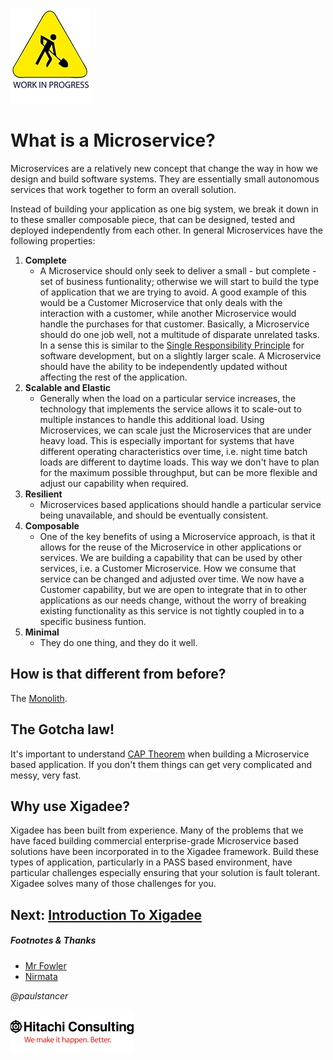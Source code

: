 ![Work In Progress](../../docs/smallWIP.jpg  "Sorry, I'm still working here")

# What is a Microservice?

Microservices are a relatively new concept that change the way in how we design and build software systems. They are essentially small autonomous services that work together to form an overall solution.

Instead of building your application as one big system, we break it down in to these smaller composable piece, that can be designed, tested and deployed independently from each other. In general Microservices have the following properties:

1. **Complete**
	- A Microservice should only seek to deliver a small - but complete - set of business funtionality; otherwise we will start to build the type of application that we are trying to avoid. 
	A good example of this would be a Customer Microservice that only deals with the interaction with a customer, while another Microservice would handle the purchases for that customer.
	Basically, a Microservice should do one job well, not a multitude of disparate unrelated tasks. In a sense this is similar to the [Single Responsibility Principle](https://en.wikipedia.org/wiki/Single_responsibility_principle) for software development, but on a slightly larger scale.
	A Microservice should have the ability to be independently updated without affecting the rest of the application.	
2. **Scalable and Elastic**
	- Generally when the load on a particular service increases, the technology that implements the service allows it to scale-out to multiple instances to handle this additional load. Using Microservices, we can scale just the Microservices that are under heavy load. This is especially important for systems that have different operating characteristics over time, i.e. night time batch loads are different to daytime loads. This way we don't have to plan for the maximum possible throughput, but can be more flexible and adjust our capability when required.
3. **Resilient**
	- Microservices based applications should handle a particular service being unavailable, and should be eventually consistent.
4. **Composable**
	- One of the key benefits of using a Microservice approach, is that it allows for the reuse of the Microservice in other applications or services. We are building a capability that can be used by other services, i.e. a Customer Microservice. How we consume that service can be changed and adjusted over time. We now have a Customer capability, but we are open to integrate that in to other applications as our needs change, without the worry of breaking existing functionality as this service is not tightly coupled in to a specific business funtion.
5. **Minimal**
	- They do one thing, and they do it well.


## How is that different from before?

The [Monolith](https://en.wikipedia.org/wiki/Monolithic_application).

## The Gotcha law!

It's important to understand [CAP Theorem](https://en.wikipedia.org/wiki/CAP_theorem) when building a Microservice based application. If you don't them things can get very complicated and messy, very fast. 

## Why use Xigadee?

Xigadee has been built from experience. Many of the problems that we have faced building commercial enterprise-grade Microservice based solutions have been incorporated in to the Xigadee framework. Build these types of application, particularly in a PASS based environment, have particular challenges especially ensuring that your solution is fault tolerant. Xigadee solves many of those challenges for you.

## Next: [Introduction To Xigadee](Introduction.md)

##### Footnotes & Thanks

 - [Mr Fowler](https://martinfowler.com/articles/microservices.html)
 - [Nirmata](http://www.nirmata.com/2015/02/microservices-five-architectural-constraints/)

_@paulstancer_

![Hitachi](../../docs/hitachi.png)
